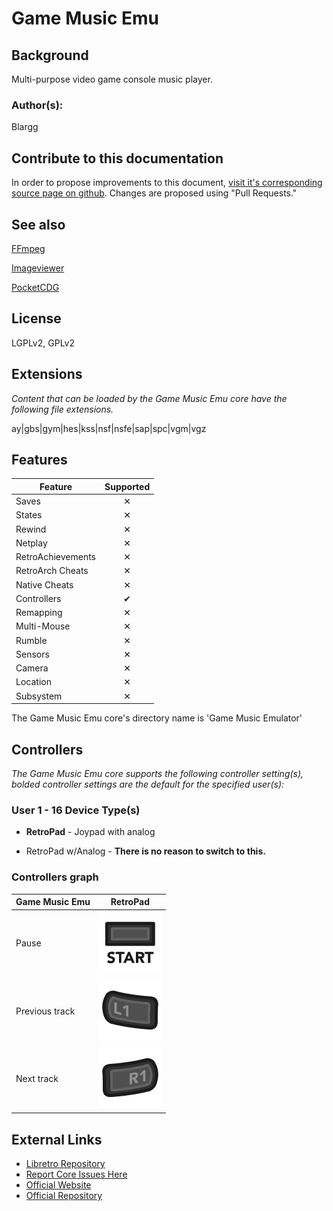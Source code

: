 # Game Music Emu

## Background

Multi-purpose video game console music player. 

### Author(s):

Blargg

## Contribute to this documentation

In order to propose improvements to this document, [visit it's corresponding source page on github](https://github.com/libretro/docs/tree/master/docs/library/game_music_emu.md). Changes are proposed using "Pull Requests."

## See also

[FFmpeg](https://doc.libretro.com/library/ffmpeg/)

[Imageviewer](https://doc.libretro.com/library/imageviewer/)

[PocketCDG](https://doc.libretro.com/library/pocketcdg/)

## License

LGPLv2, GPLv2

## Extensions

*Content that can be loaded by the Game Music Emu core have the following file extensions.*

ay|gbs|gym|hes|kss|nsf|nsfe|sap|spc|vgm|vgz

## Features

| Feature           | Supported |
|-------------------|:---------:|
| Saves             | ✕         |
| States            | ✕         |
| Rewind            | ✕         |
| Netplay           | ✕         |
| RetroAchievements | ✕         |
| RetroArch Cheats  | ✕         |
| Native Cheats     | ✕         |
| Controllers       | ✔         |
| Remapping         | ✕         |
| Multi-Mouse       | ✕         |
| Rumble            | ✕         |
| Sensors           | ✕         |
| Camera            | ✕         |
| Location          | ✕         |
| Subsystem         | ✕         |

The Game Music Emu core's directory name is 'Game Music Emulator'

## Controllers

*The Game Music Emu core supports the following controller setting(s), bolded controller settings are the default for the specified user(s):*

### User 1 - 16 Device Type(s)

* **RetroPad** - Joypad with analog

* RetroPad w/Analog - **There is no reason to switch to this.**

### Controllers graph

| Game Music Emu | RetroPad                                                  |
|-----------|----------------------------------------------------------------|
| Pause     | ![RetroPad_Start](images/RetroPad/Retro_Start.png)             |
| Previous track | ![RetroPad_L1](images/RetroPad/Retro_L1.png)              |
| Next track | ![RetroPad_R1](images/RetroPad/Retro_R1.png)                  |

## External Links

* [Libretro Repository](https://github.com/libretro/libretro-gme)
* [Report Core Issues Here](https://github.com/libretro/libretro-meta)
* [Official Website](http://blargg.8bitalley.com/libs/audio.html)
* [Official Repository](https://bitbucket.org/mpyne/game-music-emu/wiki/Home)